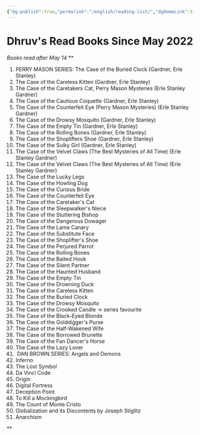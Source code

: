 ```yaml
---
{"dg-publish":true,"permalink":"/english/reading-list/","dgHomeLink":true,"dgPassFrontmatter":false}
---
```


# Dhruv's Read Books Since May 2022
*Books read after May 14*
**  

1.  PERRY MASON SERIES: The Case of the Buried Clock (Gardner, Erle Stanley)
2.  The Case of the Careless Kitten (Gardner, Erle Stanley)
3.  The Case of the Caretakers Cat, Perry Mason Mysteries (Erle Stanley Gardner)
4.  The Case of the Cautious Coquette (Gardner, Erle Stanley)
5.  The Case of the Counterfeit Eye (Perry Mason Mysteries) (Erle Stanley Gardner)
6.  The Case of the Drowsy Mosquito (Gardner, Erle Stanley)
7.  The Case of the Empty Tin (Gardner, Erle Stanley)
8.  The Case of the Rolling Bones (Gardner, Erle Stanley)
9.  The Case of the Shoplifters Shoe (Gardner, Erle Stanley)
10.  The Case of the Sulky Girl (Gardner, Erle Stanley)
11.  The Case of the Velvet Claws (The Best Mysteries of All Time) (Erle Stanley Gardner)
12.  The Case of the Velvet Claws (The Best Mysteries of All Time) (Erle Stanley Gardner)
13.  The Case of the Lucky Legs
14.  The Case of the Howling Dog
15.  The Case of the Curious Bride
16.  The Case of the Counterfeit Eye
17.  The Case of the Caretaker's Cat
18.  The Case of the Sleepwalker's Niece
19.  The Case of the Stuttering Bishop
20.  The Case of the Dangerous Dowager
21.  The Case of the Lame Canary 
22.  The Case of the Substitute Face
23.  The Case of the Shoplifter's Shoe 
24.  The Case of the Perjured Parrot
25.  The Case of the Rolling Bones
26.  The Case of the Baited Hook
27.  The Case of the Silent Partner
28.  The Case of the Haunted Husband
29.  The Case of the Empty Tin
30.  The Case of the Drowning Duck
31.  The Case of the Careless Kitten
32.  The Case of the Buried Clock
33.  The Case of the Drowsy Mosquito
34.  The Case of the Crooked Candle → series favourite
35.  The Case of the Black-Eyed Blonde
36.  The Case of the Golddigger's Purse
37.  The Case of the Half-Wakened Wife
38.  The Case of the Borrowed Brunette
39.  The Case of the Fan Dancer's Horse
40.  The Case of the Lazy Lover 
41.   DAN BROWN SERIES: Angels and Demons
42.  Inferno
43.  The Lost Symbol
44.  Da Vinci Code
45.  Origin
46.  Digital Fortress
47.  Deception Point
48.  To Kill a Mockingbird
49.  The Count of Monte Cristo
50.  Globalization and its Discontents by Joseph Stiglitz
51.  Anarchism

**